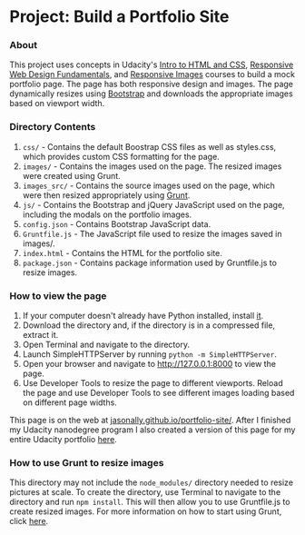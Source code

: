 # Project: Build a Portfolio Site

### About
This project uses concepts in Udacity's [Intro to HTML and CSS](https://www.udacity.com/course/intro-to-html-and-css--ud304), [Responsive Web Design Fundamentals](https://www.udacity.com/course/responsive-web-design-fundamentals--ud893), and [Responsive Images](https://www.udacity.com/course/responsive-images--ud882) courses to build a mock portfolio page. The page has both responsive design and images. The page dynamically resizes using [Bootstrap](http://getbootstrap.com/) and downloads the appropriate images based on viewport width.

### Directory Contents
1. `css/` - Contains the default Boostrap CSS files as well as styles.css, which provides custom CSS formatting for the page.
2. `images/` - Contains the images used on the page. The resized images were created using Grunt.
3. `images_src/` - Contains the source images used on the page, which were then resized appropriately using [Grunt](https://gruntjs.com/).
4. `js/` - Contains the Bootstrap and jQuery JavaScript used on the page, including the modals on the portfolio images.
5. `config.json` - Contains Bootstrap JavaScript data.
6. `Gruntfile.js` - The JavaScript file used to resize the images saved in images/.
7. `index.html` - Contains the HTML for the portfolio site.
8. `package.json` - Contains package information used by Gruntfile.js to resize images.


### How to view the page
1. If your computer doesn't already have Python installed, install [it](https://www.python.org).
2. Download the directory and, if the directory is in a compressed file, extract it.
3. Open Terminal and navigate to the directory.
4. Launch SimpleHTTPServer by running `python -m SimpleHTTPServer`.
5. Open your browser and navigate to http://127.0.0.1:8000 to view the page.
6. Use Developer Tools to resize the page to different viewports. Reload the page and use Developer Tools to see different images loading based on different page widths.

This page is on the web at [jasonally.github.io/portfolio-site/](https://jasonally.github.io/portfolio-site/). After I finished my Udacity nanodegree program I also created a version of this page for my entire Udacity portfolio [here](https://jasonally.github.io/).

### How to use Grunt to resize images
This directory may not include the `node_modules/` directory needed to resize pictures at scale. To create the directory, use Terminal to navigate to the directory and run `npm install`. This will then allow you to use Gruntfile.js to create resized images. For more information on how to start using Grunt, click [here](https://24ways.org/2013/grunt-is-not-weird-and-hard/).